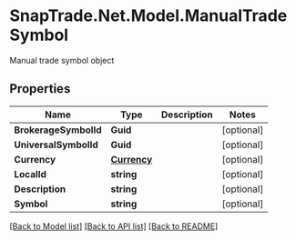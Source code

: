 # SnapTrade.Net.Model.ManualTradeSymbol
Manual trade symbol object

## Properties

Name | Type | Description | Notes
------------ | ------------- | ------------- | -------------
**BrokerageSymbolId** | **Guid** |  | [optional] 
**UniversalSymbolId** | **Guid** |  | [optional] 
**Currency** | [**Currency**](Currency.md) |  | [optional] 
**LocalId** | **string** |  | [optional] 
**Description** | **string** |  | [optional] 
**Symbol** | **string** |  | [optional] 

[[Back to Model list]](../README.md#documentation-for-models) [[Back to API list]](../README.md#documentation-for-api-endpoints) [[Back to README]](../README.md)

